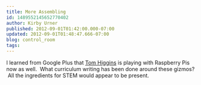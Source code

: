 ```yaml
---
title: More Assembling
id: 1489552145652770402
author: Kirby Urner
published: 2012-09-01T01:42:00.000-07:00
updated: 2012-09-01T01:48:47.666-07:00
blog: control_room
tags: 
---
```


I learned from Google Plus that [Tom Higgins](http://mybizmo.blogspot.com/2008/05/rocket-science.html) is playing with Raspberry Pis now as well.  What curriculum writing has been done around these gizmos?  All the ingredients for STEM would appear to be present.

[](http://www.flickr.com/photos/kirbyurner/7903426078/)

[](http://www.flickr.com/photos/kirbyurner/7903425754/)

[](http://www.flickr.com/photos/kirbyurner/7903426426/)